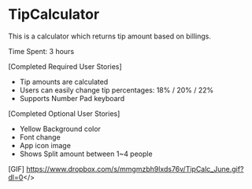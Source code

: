
# TipCalculator
This is a calculator which returns tip amount based on billings.

Time Spent: 3 hours

[Completed Required User Stories]
- Tip amounts are calculated
- Users can easily change tip percentages: 18% / 20% / 22%
- Supports Number Pad keyboard

[Completed Optional User Stories]
- Yellow Background color
- Font change
- App icon image
- Shows Split amount between 1~4 people

[GIF]
<embed/>https://www.dropbox.com/s/mmgmzbh9lxds76v/TipCalc_June.gif?dl=0</>

